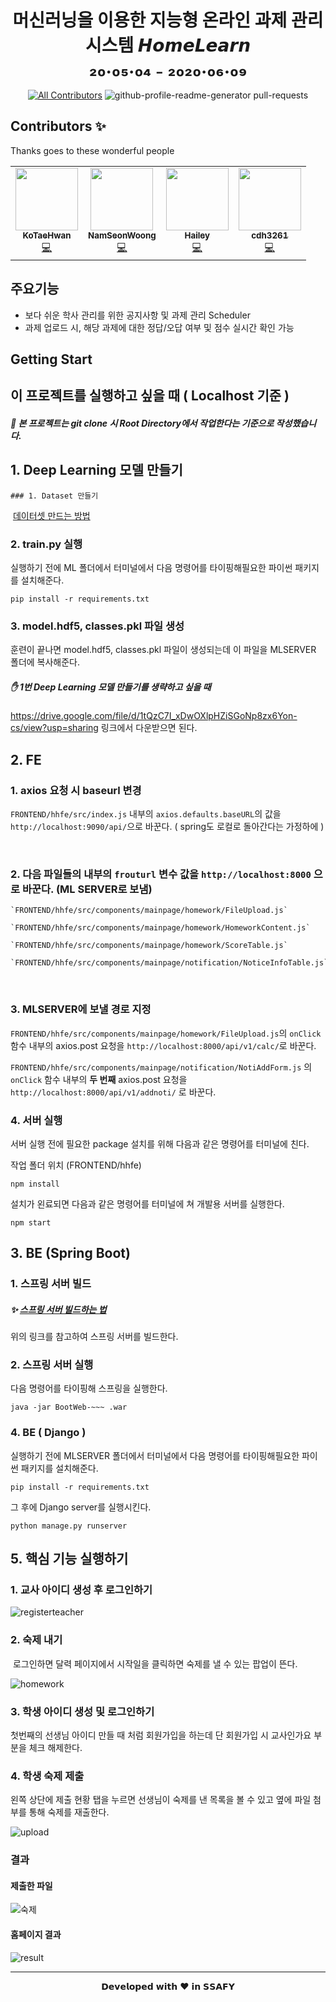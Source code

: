 <h1 align="center">
  머신러닝을 이용한 지능형 온라인 과제 관리 시스템 𝙃𝙤𝙢𝙚𝙇𝙚𝙖𝙧𝙣
  <br />
  ₂₀.₀₅.₀₄ ₋ ₂₀₂₀.₀₆.₀₉
</h1>

<div align="center">
  
  [![All Contributors](https://img.shields.io/badge/contributor-4-orange?style=flat-square)](#contributors-)
  <img src="https://img.shields.io/badge/pull--requests-60-brightgreen?style=flat-square" alt="github-profile-readme-generator pull-requests"/>

</div>

## Contributors ✨
Thanks goes to these wonderful people

<!-- ALL-CONTRIBUTORS-LIST:START - Do not remove or modify this section -->
<!-- prettier-ignore-start -->
<!-- markdownlint-disable -->
<table>
  <tr>
    <td align="center">
      <a href="https://github.com/sarbikbetal"><img src="https://avatars3.githubusercontent.com/u/41176405?s=460&v=4" width="100px;" alt=""/></a><br />
      <a href="https://github.com/HelomeProject/HelpHomework/commits?author=GoPro1147" title="Code">
        <sub><b>KoTaeHwan</b></sub><br />💻
      </a>
    </td>
    <td align="center">
      <a href="https://github.com/NamSeonWoong"><img src="https://avatars0.githubusercontent.com/u/52690478?s=460&u=2e93ad8d1ed92c811f4ff467a06d24ede8c61cc5&v=4" width="100px;" alt=""/></a><br />
        <a href="https://github.com/HelomeProject/HelpHomework/commits?author=GoPro1147" title="Code">
          <sub><b>NamSeonWoong</b></sub><br />💻
      </a>
    </td>
   <td align="center">
      <a href="https://github.com/kHeNoTbB"><img src="https://avatars1.githubusercontent.com/u/30182987?s=460&u=8c9a6f4bb293ddc015d46079315b6da67dc0ed5c&v=4" width="100px;" alt=""/></a><br />
     <a href="https://github.com/HelomeProject/HelpHomework/commits?author=kHeNoTbB" title="Code">
        <sub><b>Hailey</b></sub><br />💻</a>
    </td>
   <td align="center">
      <a href="https://github.com/cdh3261"><img src="https://avatars2.githubusercontent.com/u/52690509?s=460&v=4" width="100px;" alt=""/></a><br />
      <a href="https://github.com/HelomeProject/HelpHomework/commits?author=cdh3261" title="Code">
        <sub><b>cdh3261</b></sub><br />💻
     </a>
    </td>
  </tr>
</table>
<!-- markdownlint-enable -->
<!-- prettier-ignore-end -->
<!-- ALL-CONTRIBUTORS-LIST:END -->

<!--
| 이름       | 역할  | 담당 업무                                                    |
| ---------- | ----- | ------------------------------------------------------------ |
| 고태환(PM) | FE/BE | React.js FE 개발 및 배포, Django BE 개발 및 배포, 프로젝트 관리 및 운영 |
| 남선웅     | FE    | React.js FE 개발, UI 구현 (Material UI), UCC 제작 및 시연    |
| 김하은     | BE    | Springboot-MyBatis BE 개발 및 배포, DB 설계 및 구축 (MySQL), AWS Maintainer, Git Maintainer |
| 최동호     | ML    | 머신러닝 알고리즘 (Tensorflow Keras), 수식 이미지 인식(OpenCV), 숫자/기호 데이터 수집 및 변환, 수식 예측 알고리즘 |
-->


## 주요기능

* 보다 쉬운 학사 관리를 위한 공지사항 및 과제 관리 Scheduler
* 과제 업로드 시, 해당 과제에 대한 정답/오답 여부 및 점수 실시간 확인 가능





## Getting Start

## 이 프로젝트를 실행하고 싶을 때 ( Localhost 기준 )

##### &#128680; 본 프로젝트는 git clone 시 Root Directory에서 작업한다는 기준으로 작성했습니다.



## 1. Deep Learning 모델 만들기

 	### 1. Dataset 만들기

​	[데이터셋 만드는 방법](./makedataset.md)



 ### 2. train.py 실행

실행하기 전에 ML 폴더에서 터미널에서 다음 명령어를 타이핑해필요한 파이썬 패키지를 설치해준다.

```
pip install -r requirements.txt
```



### 3. model.hdf5, classes.pkl 파일 생성

훈련이 끝나면 model.hdf5, classes.pkl 파일이 생성되는데 이 파일을 MLSERVER 폴더에 복사해준다.



##### &#9995; 1번 Deep Learning 모델 만들기를 생략하고 싶을 때

https://drive.google.com/file/d/1tQzC7I_xDwOXlpHZiSGoNp8zx6Yon-cs/view?usp=sharing
링크에서 다운받으면 된다.


## 2.  FE
### 1. axios 요청 시 baseurl 변경
  `FRONTEND/hhfe/src/index.js` 내부의 `axios.defaults.baseURL`의 값을 `http://localhost:9090/api/`으로 바꾼다. ( spring도 로컬로 돌아간다는 가정하에 )

​    

### 2. 다음 파일들의 내부의 `frouturl` 변수 값을 `http://localhost:8000` 으로 바꾼다. (ML SERVER로 보냄)

    `FRONTEND/hhfe/src/components/mainpage/homework/FileUpload.js`
    
    `FRONTEND/hhfe/src/components/mainpage/homework/HomeworkContent.js`
    
    `FRONTEND/hhfe/src/components/mainpage/homework/ScoreTable.js`
    
    `FRONTEND/hhfe/src/components/mainpage/notification/NoticeInfoTable.js`


​    

### 3. MLSERVER에 보낼 경로 지정
`FRONTEND/hhfe/src/components/mainpage/homework/FileUpload.js`의 `onClick` 함수 내부의 axios.post 요청을 `http://localhost:8000/api/v1/calc/`로 바꾼다.

`FRONTEND/hhfe/src/components/mainpage/notification/NotiAddForm.js` 의 `onClick` 함수 내부의 **두 번째** axios.post 요청을 `http://localhost:8000/api/v1/addnoti/` 로 바꾼다.

   

### 4. 서버 실행

서버 실행 전에 필요한 package 설치를 위해 다음과 같은 명령어를 터미널에 친다. 

작업 폴더 위치 (FRONTEND/hhfe)


```
npm install 
```

설치가 왼료되면 다음과 같은 명령어를 터미널에 쳐 개발용 서버를 실행한다.

```
npm start
```



## 3. BE (Spring Boot)

### 1. 스프링 서버 빌드

##### &#10024; [스프링 서버 빌드하는 법](https://lts0606.tistory.com/237)

위의 링크를 참고하여 스프링 서버를 빌드한다.



### 2. 스프링 서버 실행

다음 명령어를 타이핑해 스프링을 실행한다.

```
java -jar BootWeb-~~~ .war
```



### 4. BE ( Django )

실행하기 전에 MLSERVER 폴더에서 터미널에서 다음 명령어를 타이핑해필요한 파이썬 패키지를 설치해준다.

```
pip install -r requirements.txt
```

그 후에 Django server를 실행시킨다.

```
python manage.py runserver
```



## 5. 핵심 기능 실행하기

### 1. 교사 아이디 생성 후 로그인하기

![registerteacher](./img/register.JPG)

### 2.  숙제 내기

​	로그인하면 달력 페이지에서 시작일을 클릭하면 숙제를 낼 수 있는 팝업이 뜬다.

![homework](./img/homework.JPG)

### 3. 학생 아이디 생성 및 로그인하기

첫번째의 선생님 아이디 만들 때 처럼 회원가입을 하는데 단 회원가입 시 교사인가요 부분을 체크 해제한다.



### 4. 학생 숙제 제출

왼쪽 상단에 제출 현황 탭을 누르면 선생님이 숙제를 낸 목록을 볼 수 있고 옆에 파일 첨부를 통해 숙제를 재출한다.

![upload](./img/upload.JPG)



### 결과

#### 제출한 파일

![숙제](./SampleImg/1.JPG)

#### 홈페이지 결과

![result](./img/complete.JPG)



<hr>
<p align="center">
𝗗𝗲𝘃𝗲𝗹𝗼𝗽𝗲𝗱 𝘄𝗶𝘁𝗵 ❤️ 𝗶𝗻 𝗦𝗦𝗔𝗙𝗬
</p>
